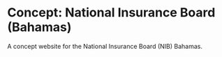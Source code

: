 # Concept: National Insurance Board (Bahamas)

A concept website for the National Insurance Board (NIB) Bahamas.